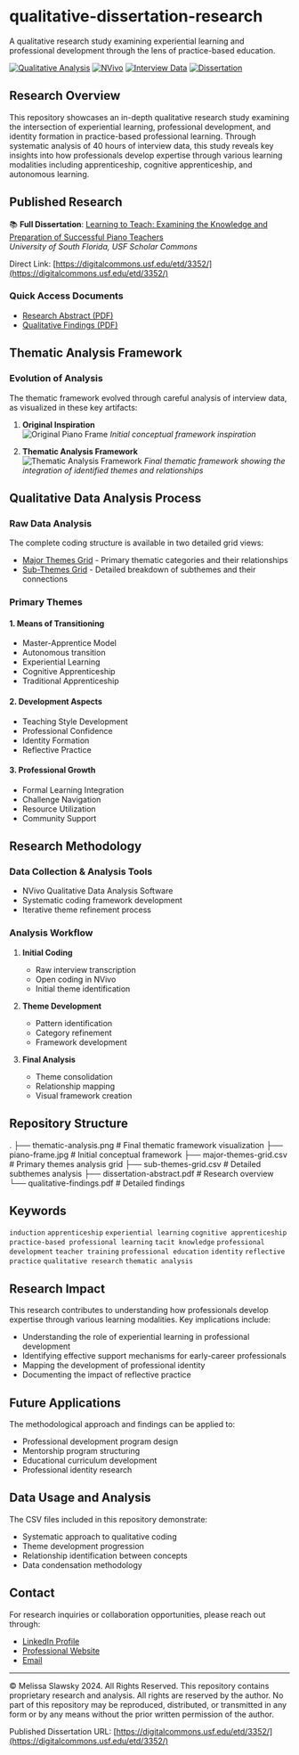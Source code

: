 # qualitative-dissertation-research
A qualitative research study examining experiential learning and professional development through the lens of practice-based education.

[![Qualitative Analysis](https://img.shields.io/badge/Research-Qualitative%20Analysis-blue)](https://github.com/mslawsky/qualitative-dissertation-research)
[![NVivo](https://img.shields.io/badge/Tools-NVivo-green)](https://github.com/mslawsky/qualitative-dissertation-research)
[![Interview Data](https://img.shields.io/badge/Data-40%20Hours%20Interviews-orange)](https://github.com/mslawsky/qualitative-dissertation-research)
[![Dissertation](https://img.shields.io/badge/Publication-University%20of%20South%20Florida-red)](https://digitalcommons.usf.edu/etd/3352/)

## Research Overview
This repository showcases an in-depth qualitative research study examining the intersection of experiential learning, professional development, and identity formation in practice-based professional learning. Through systematic analysis of 40 hours of interview data, this study reveals key insights into how professionals develop expertise through various learning modalities including apprenticeship, cognitive apprenticeship, and autonomous learning.

## Published Research
📚 **Full Dissertation**: [Learning to Teach: Examining the Knowledge and Preparation of Successful Piano Teachers](https://digitalcommons.usf.edu/etd/3352/)  
*University of South Florida, USF Scholar Commons*

Direct Link: [https://digitalcommons.usf.edu/etd/3352/](https://digitalcommons.usf.edu/etd/3352/)

### Quick Access Documents
- [Research Abstract (PDF)](https://github.com/mslawsky/qualitative-dissertation-research/raw/main/dissertation-abstract.pdf)
- [Qualitative Findings (PDF)](https://github.com/mslawsky/qualitative-dissertation-research/raw/main/qualitative-findings.pdf)

## Thematic Analysis Framework

### Evolution of Analysis
The thematic framework evolved through careful analysis of interview data, as visualized in these key artifacts:

1. **Original Inspiration**  
![Original Piano Frame](piano-frame.jpg)
*Initial conceptual framework inspiration*

2. **Thematic Analysis Framework**  
![Thematic Analysis Framework](thematic-analysis.png)
*Final thematic framework showing the integration of identified themes and relationships*

## Qualitative Data Analysis Process

### Raw Data Analysis
The complete coding structure is available in two detailed grid views:
- [Major Themes Grid](major-themes-grid.csv) - Primary thematic categories and their relationships
- [Sub-Themes Grid](sub-themes-grid.csv) - Detailed breakdown of subthemes and their connections

### Primary Themes

#### 1. Means of Transitioning
- Master-Apprentice Model
- Autonomous transition
- Experiential Learning
- Cognitive Apprenticeship
- Traditional Apprenticeship

#### 2. Development Aspects
- Teaching Style Development
- Professional Confidence
- Identity Formation
- Reflective Practice

#### 3. Professional Growth
- Formal Learning Integration
- Challenge Navigation
- Resource Utilization
- Community Support

## Research Methodology

### Data Collection & Analysis Tools
- NVivo Qualitative Data Analysis Software
- Systematic coding framework development
- Iterative theme refinement process

### Analysis Workflow
1. **Initial Coding**
   - Raw interview transcription
   - Open coding in NVivo
   - Initial theme identification

2. **Theme Development**
   - Pattern identification
   - Category refinement
   - Framework development

3. **Final Analysis**
   - Theme consolidation
   - Relationship mapping
   - Visual framework creation

## Repository Structure
.
├── thematic-analysis.png      # Final thematic framework visualization
├── piano-frame.jpg           # Initial conceptual framework
├── major-themes-grid.csv     # Primary themes analysis grid
├── sub-themes-grid.csv       # Detailed subthemes analysis
├── dissertation-abstract.pdf  # Research overview
└── qualitative-findings.pdf  # Detailed findings

## Keywords
`induction` `apprenticeship` `experiential learning` `cognitive apprenticeship` `practice-based professional learning` `tacit knowledge` `professional development` `teacher training` `professional education` `identity` `reflective practice` `qualitative research` `thematic analysis`

## Research Impact
This research contributes to understanding how professionals develop expertise through various learning modalities. Key implications include:

- Understanding the role of experiential learning in professional development
- Identifying effective support mechanisms for early-career professionals
- Mapping the development of professional identity
- Documenting the impact of reflective practice

## Future Applications
The methodological approach and findings can be applied to:
- Professional development program design
- Mentorship program structuring
- Educational curriculum development
- Professional identity research

## Data Usage and Analysis
The CSV files included in this repository demonstrate:
- Systematic approach to qualitative coding
- Theme development progression
- Relationship identification between concepts
- Data condensation methodology

## Contact
For research inquiries or collaboration opportunities, please reach out through:
- [LinkedIn Profile](https://www.linkedin.com/in/melissaslawsky/)
- [Professional Website](https://melissaslawsky.com/client-results/)
- [Email](mailto:melissa@melissaslawsky.com)

---
© Melissa Slawsky 2024. All Rights Reserved.
This repository contains proprietary research and analysis. All rights are reserved by the author. No part of this repository may be reproduced, distributed, or transmitted in any form or by any means without the prior written permission of the author.

Published Dissertation URL: [https://digitalcommons.usf.edu/etd/3352/](https://digitalcommons.usf.edu/etd/3352/)
